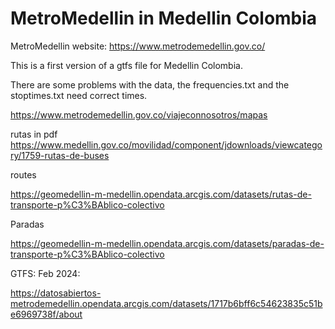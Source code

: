 # MetroMedellin in Medellin Colombia
MetroMedellin website: https://www.metrodemedellin.gov.co/

This is a first version of a gtfs file for Medellin Colombia.

There are some problems with the data, the frequencies.txt and the stoptimes.txt need correct times. 

https://www.metrodemedellin.gov.co/viajeconnosotros/mapas 

rutas in pdf https://www.medellin.gov.co/movilidad/component/jdownloads/viewcategory/1759-rutas-de-buses

routes

https://geomedellin-m-medellin.opendata.arcgis.com/datasets/rutas-de-transporte-p%C3%BAblico-colectivo

Paradas

https://geomedellin-m-medellin.opendata.arcgis.com/datasets/paradas-de-transporte-p%C3%BAblico-colectivo

GTFS: Feb 2024:

https://datosabiertos-metrodemedellin.opendata.arcgis.com/datasets/1717b6bff6c54623835c51be6969738f/about
